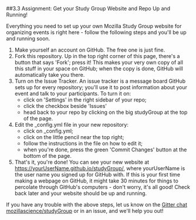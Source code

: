 ##3.3 Assignment: Get your Study Group Website and Repo Up and Running!    

Everything you need to set up your own Mozilla Study Group website for organizing events is right here - follow the following steps and you'll be up and running soon.

1. Make yourself an account on GitHub. The free one is just fine.
2. Fork this repository. Up in the top right corner of this page, there's a button that says 'Fork'; press it! This makes your very own copy of all this stuff in your space on GitHub; when the copy is done, GitHub will automatically take you there.
3. Turn on the Issue Tracker. An issue tracker is a message board GitHub sets up for every repository; you'll use it to post information about your event and talk to your participants.
To turn it on: 
    * click on 'Settings' in the right sidebar of your repo;
    * click the checkbox beside 'Issues'
    * head back to your repo by clicking on the big studyGroup at the top of the page.
4. Edit the _config.yml file in your new repository:
    * click on _config.yml;
    * click on the little pencil near the top right;
    * follow the instructions in the file on how to edit it;
    * when you're done, press the green 'Commit Changes' button at the bottom of the page.
5. That's it, you're done! You can see your new website at https://yourUserName.github.io/studyGroup/, where yourUserName is the user name you signed up for GitHub with. If this is your first time making a webpage on GitHub, it might take 30 minutes for things to percolate through GitHub's computers - don't worry, it's all good! Check back later and your website should be up and running.

If you have any trouble with the above steps, let us know on the [Gitter chat mozillascience/studyGroup](https://gitter.im/mozillascience/studyGroup) or in an issue, and we'll help you out!
